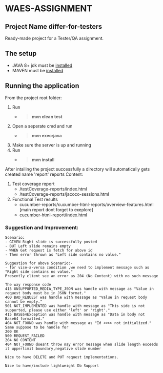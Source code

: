 # WAES-ASSIGNMENT

## Project Name differ-for-testers
Ready-made project for a Tester/QA assignment.  

## The setup
- JAVA 8+ jdk must be [installed](http://www.oracle.com/technetwork/java/javase/downloads/jdk8-downloads-2133151.html)  
- MAVEN must be [installed](https://maven.apache.org/download.cgi)  

## Running the application
From the project root folder:  
1. Run
    - > **mvn clean test** 
2. Open a seperate cmd and run  
    - > **mvn exec:java** 
4. Make sure the server is up and running 
5. Run
    - > **mvn install** 

After intalling the project successfully a directory will automatically gets created name 'report'
reports Content:
1. Test coverage report
    - /testCoverage-reports/index.html
    - /testCoverage-reports/jacoco-sessions.html
2. Functional Test results
    - cucumber-reports/cucumber-html-reports/overview-features.html [main report dont forget to exeplore]
    - cucumber-html-report/index.html

### Suggestion and Improvement:

```
Scenario:
- GIVEN Right slide is successfully posted
- BUT Left slide remains empty
- WHEN Get request is fetch for above id 
- Then error thrown as "Left side contains no value."

Suggestion for above Scenario:-
- for vise-a-versa condition ,we need to implement message such as "Right side contains no value." 
Presently client see an error as 204 (No Content) with no such message 
```

```
The way response code 
415 UNSUPPORTED_MEDIA_TYPE_JSON was handle with message as "Value in request body must be in JSON format."
400 BAD_REQUEST was handle with message as "Value in request body cannot be empty."
501 NOT_IMPLEMENTED was handle with message as "This side is not supported, please use either 'left' or 'right'."
415 BASE64Exception was handle with message as "Data in body not Base64 formatted."
404 NOT_FOUND was handle with message as "Id <<>> not initialized."
Same suppose to be handle for
200 OK 
500 REQUEST_FAILED
204 NO_CONTENT
404 NOT_FOUND doesnt throw nay error message when slide length exceeds it upperlimit boundary,negative slide number
```

```
Nice to have DELETE and PUT request implementations.
```

```
Nice to have/include lightweight Db Support
```
